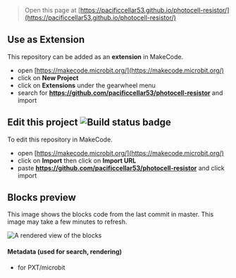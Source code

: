 
> Open this page at [https://pacificcellar53.github.io/photocell-resistor/](https://pacificcellar53.github.io/photocell-resistor/)

## Use as Extension

This repository can be added as an **extension** in MakeCode.

* open [https://makecode.microbit.org/](https://makecode.microbit.org/)
* click on **New Project**
* click on **Extensions** under the gearwheel menu
* search for **https://github.com/pacificcellar53/photocell-resistor** and import

## Edit this project ![Build status badge](https://github.com/pacificcellar53/photocell-resistor/workflows/MakeCode/badge.svg)

To edit this repository in MakeCode.

* open [https://makecode.microbit.org/](https://makecode.microbit.org/)
* click on **Import** then click on **Import URL**
* paste **https://github.com/pacificcellar53/photocell-resistor** and click import

## Blocks preview

This image shows the blocks code from the last commit in master.
This image may take a few minutes to refresh.

![A rendered view of the blocks](https://github.com/pacificcellar53/photocell-resistor/raw/master/.github/makecode/blocks.png)

#### Metadata (used for search, rendering)

* for PXT/microbit
<script src="https://makecode.com/gh-pages-embed.js"></script><script>makeCodeRender("{{ site.makecode.home_url }}", "{{ site.github.owner_name }}/{{ site.github.repository_name }}");</script>
